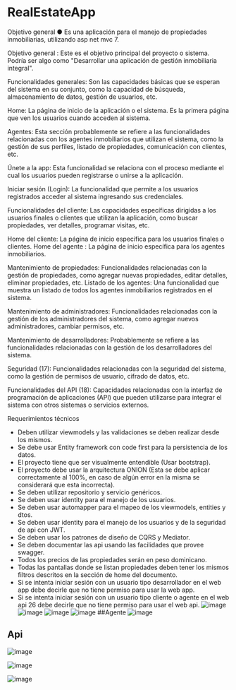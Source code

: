 # RealEstateApp
Objetivo general
● Es una aplicación para el manejo de propiedades inmobiliarias,
utilizando asp net mvc 7.

Objetivo general : Este es el objetivo principal del proyecto o sistema. Podría ser algo como "Desarrollar una aplicación de gestión inmobiliaria integral".

Funcionalidades generales: Son las capacidades básicas que se esperan del sistema en su conjunto, como la capacidad de búsqueda, almacenamiento de datos, gestión de usuarios, etc.

Home: La página de inicio de la aplicación o el sistema. Es la primera página que ven los usuarios cuando acceden al sistema.

Agentes: Esta sección probablemente se refiere a las funcionalidades relacionadas con los agentes inmobiliarios que utilizan el sistema, como la gestión de sus perfiles, listado de propiedades, comunicación con clientes, etc.

Únete a la app: Esta funcionalidad se relaciona con el proceso mediante el cual los usuarios pueden registrarse o unirse a la aplicación.

Iniciar sesión (Login): La funcionalidad que permite a los usuarios registrados acceder al sistema ingresando sus credenciales.

Funcionalidades del cliente: Las capacidades específicas dirigidas a los usuarios finales o clientes que utilizan la aplicación, como buscar propiedades, ver detalles, programar visitas, etc.

Home del cliente: La página de inicio específica para los usuarios finales o clientes.
Home del agente : La página de inicio específica para los agentes inmobiliarios.

Mantenimiento de propiedades: Funcionalidades relacionadas con la gestión de propiedades, como agregar nuevas propiedades, editar detalles, eliminar propiedades, etc.
Listado de los agentes: Una funcionalidad que muestra un listado de todos los agentes inmobiliarios registrados en el sistema.

Mantenimiento de administradores: Funcionalidades relacionadas con la gestión de los administradores del sistema, como agregar nuevos administradores, cambiar permisos, etc.

Mantenimiento de desarrolladores: Probablemente se refiere a las funcionalidades relacionadas con la gestión de los desarrolladores del sistema.

Seguridad (17): Funcionalidades relacionadas con la seguridad del sistema, como la gestión de permisos de usuario, cifrado de datos, etc.

Funcionalidades del API (18): Capacidades relacionadas con la interfaz de programación de aplicaciones (API) que pueden utilizarse para integrar el sistema con otros sistemas o servicios externos.

Requerimientos técnicos
* Deben utilizar viewmodels y las validaciones se deben realizar desde los mismos.
* Se debe usar Entity framework con code first para la persistencia de los datos.
* El proyecto tiene que ser visualmente entendible (Usar bootstrap).
* El proyecto debe usar la arquitectura ONION (Esta se debe aplicar correctamente
al 100%, en caso de algún error en la misma se considerará que esta incorrecta).
* Se deben utilizar repositorio y servicio genéricos.
* Se deben usar identity para el manejo de los usuarios.
* Se deben usar automapper para el mapeo de los viewmodels, entities y dtos.
* Se deben usar identity para el manejo de los usuarios y de la seguridad de api
con JWT.
* Se deben usar los patrones de diseño de CQRS y Mediator.
* Se deben documentar las api usando las facilidades que provee swagger.
* Todos los precios de las propiedades serán en peso dominicano.
* Todas las pantallas donde se listan propiedades deben tener los mismos filtros
descritos en la sección de home del documento.
* Si se intenta iniciar sesión con un usuario tipo desarrollador en el web app
debe decirle que no tiene permiso para usar la web app.
* Si se intenta iniciar sesión con un usuario tipo cliente o agente en el web api
26
debe decirle que no tiene permiso para usar el web api.
![image](https://github.com/AlgenisLopez03/RealEstateApp/assets/141606823/3d7f9705-2016-4016-89e0-eb245eaf42ad)
![image](https://github.com/AlgenisLopez03/RealEstateApp/assets/141606823/5a889bb2-5bdd-497e-904c-f8baabaa02b3)
![image](https://github.com/AlgenisLopez03/RealEstateApp/assets/141606823/e9b33233-eafa-4505-9ae7-ee66c8c6c850)
![image](https://github.com/AlgenisLopez03/RealEstateApp/assets/141606823/2e57bfc6-5cd8-4040-84f7-a2e2845d104a)
##Agente
![image](https://github.com/AlgenisLopez03/RealEstateApp/assets/141606823/ddd1b5c7-0af2-43bc-aec3-f167df1b1e2a)

## Api
![image](https://github.com/AlgenisLopez03/RealEstateApp/assets/141606823/fb9d478b-fd8f-4a2b-b3cb-3c1250a50df3)

![image](https://github.com/AlgenisLopez03/RealEstateApp/assets/141606823/84a7e462-ac5a-4e87-954a-27ad8407531b)

![image](https://github.com/AlgenisLopez03/RealEstateApp/assets/141606823/b8c7183b-dcea-473d-8b97-62b93752afb7)



